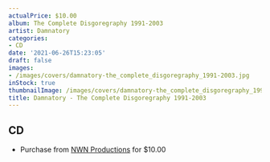 ```yaml
---
actualPrice: $10.00
album: The Complete Disgoregraphy 1991-2003
artist: Damnatory
categories:
- CD
date: '2021-06-26T15:23:05'
draft: false
images:
- /images/covers/damnatory-the_complete_disgoregraphy_1991-2003.jpg
inStock: true
thumbnailImage: /images/covers/damnatory-the_complete_disgoregraphy_1991-2003-thumb.jpg
title: Damnatory - The Complete Disgoregraphy 1991-2003
---
```


## CD
* Purchase from [NWN Productions](http://shop.nwnprod.com/index.php?route=product/product&path=93&product_id=5890&sort=pd.name&order=ASC) for $10.00
